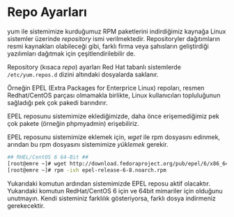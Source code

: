# Repo Ayarları

yum ile sistemimize kurduğumuz RPM paketlerini indirdiğimiz kaynağa Linux sistemler üzerinde *repository* ismi verilmektedir. Repositoryler dağıtımların resmi kaynakları olabileceği gibi, farklı firma veya şahısların geliştirdiği yazılımları dağıtmak için çeşitlendirilebilir de.

Repository (kısaca *repo*) ayarları Red Hat tabanlı sistemlerde ```/etc/yum.repos.d``` dizini altındaki dosyalarda saklanır.

Örneğin EPEL (Extra Packages for Enterprice Linux) repoları, resmen Redhat/CentOS parçası olmamakla birlikte, Linux kullanıcıları topluluğunun sağladığı pek çok pakedi barındırır.

EPEL reposunu sistemimize eklediğimizde, daha önce erişemediğimiz pek çok pakete (örneğin phpmyadmin) erişebiliriz.

EPEL reposunu sistemimize eklemek için, *wget* ile rpm dosyasını edinmek, arından bu rpm dosyasını sistemimize *yüklemek* gerekir.

```bash
## RHEL/CentOS 6 64-Bit ##
[root@emre ~]# wget http://download.fedoraproject.org/pub/epel/6/x86_64/epel-release-6-8.noarch.rpm
[root@emre ~]# rpm -ivh epel-release-6-8.noarch.rpm
```

Yukarıdaki komutun ardından sistemimizde EPEL reposu aktif olacaktır. Yukarıdaki komutun RedHat/CentOS 6 için ve 64bit mimariler için olduğunu unutmayın. Kendi sisteminiz farklılık gösteriyorsa, farklı dosya indirmeniz gerekecektir.